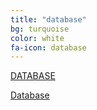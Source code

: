 ```yaml
---
title: "database"
bg: turquoise
color: white
fa-icon: database
---
```

[DATABASE](https://docs.google.com/spreadsheets/d/e/2PACX-1vRNkGfVIjxzZ0qNceQZxSD0F4WAJYZ0yet2W4KFck5hwvBCkpbCqzgfvBqev6oZc9sF9W8Sze8BdEpf/pubhtml)
 
 <div class="w3-container">
 <a href="https://docs.google.com/spreadsheets/d/e/2PACX-1vRNkGfVIjxzZ0qNceQZxSD0F4WAJYZ0yet2W4KFck5hwvBCkpbCqzgfvBqev6oZc9sF9W8Sze8BdEpf/pubhtml" class="w3-button w3-round-large w3-green  w3-ripple">Database</a>
</div>
